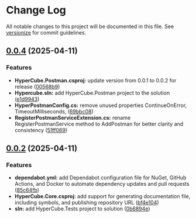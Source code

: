# Change Log

All notable changes to this project will be documented in this file. See [versionize](https://github.com/versionize/versionize) for commit guidelines.

<a name="0.0.4"></a>
## [0.0.4](https://www.github.com/tgiachi/hypercube/releases/tag/v0.0.4) (2025-04-11)

### Features

* **HyperCube.Postman.csproj:** update version from 0.0.1 to 0.0.2 for release ([00568b9](https://www.github.com/tgiachi/hypercube/commit/00568b99e2efe06bcf95887a15d7449f90181a24))
* **Hypercube.sln:** add HyperCube.Postman project to the solution ([e1d9943](https://www.github.com/tgiachi/hypercube/commit/e1d99437851b6d85ad43276b89b43757e5d7cf1f))
* **HyperPostmanConfig.cs:** remove unused properties ContinueOnError, TimeoutMilliseconds, ([69bbc08](https://www.github.com/tgiachi/hypercube/commit/69bbc088075ddbf86eebfb2f756c8d40026e3416))
* **RegisterPostmanServiceExtension.cs:** rename RegisterPostmanService method to AddPostman for better clarity and consistency ([51ff069](https://www.github.com/tgiachi/hypercube/commit/51ff069d10dd1fbd563e18b5fdba3aaa753f11e7))

<a name="0.0.2"></a>
## [0.0.2](https://www.github.com/tgiachi/hypercube/releases/tag/v0.0.2) (2025-04-11)

### Features

* **dependabot.yml:** add Dependabot configuration file for NuGet, GitHub Actions, and Docker to automate dependency updates and pull requests ([85c64fb](https://www.github.com/tgiachi/hypercube/commit/85c64fb432c948b9b60741f7aacb4ba061e1560a))
* **HyperCube.Core.csproj:** add support for generating documentation file, including symbols, and publishing repository URL ([bf4e104](https://www.github.com/tgiachi/hypercube/commit/bf4e104d61b7592abed5fc149d74751590e25da0))
* **sln:** add HyperCube.Tests project to solution ([0b6894e](https://www.github.com/tgiachi/hypercube/commit/0b6894e5c086210e272c18f6716596bd4d3d3366))

